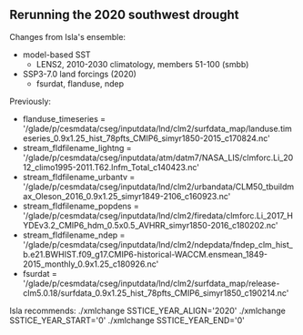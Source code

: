 ## Rerunning the 2020 southwest drought

Changes from Isla's ensemble:
 - model-based SST
   - LENS2, 2010-2030 climatology, members 51-100 (smbb)
 - SSP3-7.0 land forcings (2020)
   - fsurdat, flanduse, ndep

Previously:
 - flanduse_timeseries = '/glade/p/cesmdata/cseg/inputdata/lnd/clm2/surfdata_map/landuse.timeseries_0.9x1.25_hist_78pfts_CMIP6_simyr1850-2015_c170824.nc'
 - stream_fldfilename_lightng = '/glade/p/cesmdata/cseg/inputdata/atm/datm7/NASA_LIS/clmforc.Li_2012_climo1995-2011.T62.lnfm_Total_c140423.nc'
 - stream_fldfilename_urbantv = '/glade/p/cesmdata/cseg/inputdata/lnd/clm2/urbandata/CLM50_tbuildmax_Oleson_2016_0.9x1.25_simyr1849-2106_c160923.nc'
 - stream_fldfilename_popdens = '/glade/p/cesmdata/cseg/inputdata/lnd/clm2/firedata/clmforc.Li_2017_HYDEv3.2_CMIP6_hdm_0.5x0.5_AVHRR_simyr1850-2016_c180202.nc'
 - stream_fldfilename_ndep = '/glade/p/cesmdata/cseg/inputdata/lnd/clm2/ndepdata/fndep_clm_hist_b.e21.BWHIST.f09_g17.CMIP6-historical-WACCM.ensmean_1849-2015_monthly_0.9x1.25_c180926.nc'
 - fsurdat = '/glade/p/cesmdata/cseg/inputdata/lnd/clm2/surfdata_map/release-clm5.0.18/surfdata_0.9x1.25_hist_78pfts_CMIP6_simyr1850_c190214.nc'





Isla recommends:
./xmlchange SSTICE_YEAR_ALIGN='2020'
./xmlchange SSTICE_YEAR_START='0'
./xmlchange SSTICE_YEAR_END='0'

